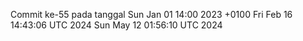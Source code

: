 Commit ke-55 pada tanggal Sun Jan 01 14:00 2023 +0100
Fri Feb 16 14:43:06 UTC 2024
Sun May 12 01:56:10 UTC 2024
